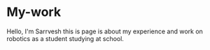 # My-work
Hello, I'm Sarrvesh this is page is about my experience and work on robotics as a student studying at school.
